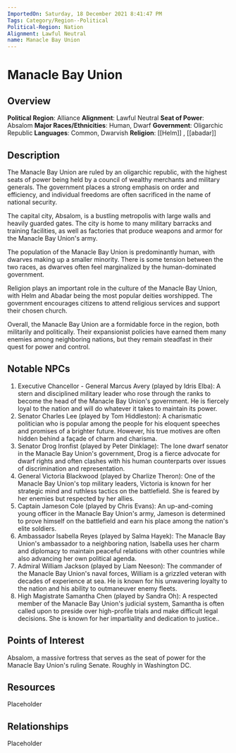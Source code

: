 ```yaml
---
ImportedOn: Saturday, 18 December 2021 8:41:47 PM
Tags: Category/Region--Political
Political-Region: Nation
Alignment: Lawful Neutral
name: Manacle Bay Union
---
```

# Manacle Bay Union
## Overview
**Political Region**:  Alliance
**Alignment**: Lawful Neutral
**Seat of Power**: Absalom
**Major Races/Ethnicities**: Human, Dwarf
**Government**: Oligarchic Republic
**Languages**: Common, Dwarvish
**Religion**: [[Helm]] , [[abadar]] 

## Description

The Manacle Bay Union are ruled by an oligarchic republic, with the highest seats of power being held by a council of wealthy merchants and military generals. The government places a strong emphasis on order and efficiency, and individual freedoms are often sacrificed in the name of national security.

The capital city, Absalom, is a bustling metropolis with large walls and heavily guarded gates. The city is home to many military barracks and training facilities, as well as factories that produce weapons and armor for the Manacle Bay Union's army.

The population of the Manacle Bay Union is predominantly human, with dwarves making up a smaller minority. There is some tension between the two races, as dwarves often feel marginalized by the human-dominated government.

Religion plays an important role in the culture of the Manacle Bay Union, with Helm and Abadar being the most popular deities worshipped. The government encourages citizens to attend religious services and support their chosen church.

Overall, the Manacle Bay Union are a formidable force in the region, both militarily and politically. Their expansionist policies have earned them many enemies among neighboring nations, but they remain steadfast in their quest for power and control.

## Notable NPCs
1. Executive Chancellor - General Marcus Avery (played by Idris Elba): A stern and disciplined military leader who rose through the ranks to become the head of the Manacle Bay Union's government. He is fiercely loyal to the nation and will do whatever it takes to maintain its power.
3. Senator Charles Lee (played by Tom Hiddleston): A charismatic politician who is popular among the people for his eloquent speeches and promises of a brighter future. However, his true motives are often hidden behind a façade of charm and charisma.
4. Senator Drog Ironfist (played by Peter Dinklage): The lone dwarf senator in the Manacle Bay Union's government, Drog is a fierce advocate for dwarf rights and often clashes with his human counterparts over issues of discrimination and representation.
5. General Victoria Blackwood (played by Charlize Theron): One of the Manacle Bay Union's top military leaders, Victoria is known for her strategic mind and ruthless tactics on the battlefield. She is feared by her enemies but respected by her allies.
6. Captain Jameson Cole (played by Chris Evans): An up-and-coming young officer in the Manacle Bay Union's army, Jameson is determined to prove himself on the battlefield and earn his place among the nation's elite soldiers.
7. Ambassador Isabella Reyes (played by Salma Hayek): The Manacle Bay Union's ambassador to a neighboring nation, Isabella uses her charm and diplomacy to maintain peaceful relations with other countries while also advancing her own political agenda.
8. Admiral William Jackson (played by Liam Neeson): The commander of the Manacle Bay Union's naval forces, William is a grizzled veteran with decades of experience at sea. He is known for his unwavering loyalty to the nation and his ability to outmaneuver enemy fleets.
9. High Magistrate Samantha Chen (played by Sandra Oh): A respected member of the Manacle Bay Union's judicial system, Samantha is often called upon to preside over high-profile trials and make difficult legal decisions. She is known for her impartiality and dedication to justice..

## Points of Interest
Absalom, a massive fortress that serves as the seat of power for the Manacle Bay Union's ruling Senate. Roughly in Washington DC.

## Resources
Placeholder

## Relationships
Placeholder
